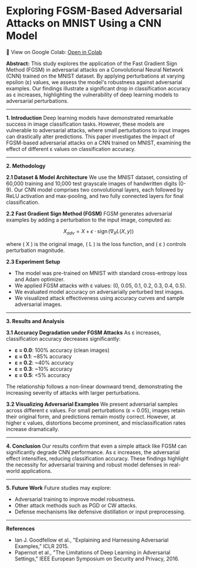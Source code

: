 # Exploring FGSM-Based Adversarial Attacks on MNIST Using a CNN Model
📌 View on Google Colab: [Open in Colab](https://colab.research.google.com/drive/1uUv4ZUmC4bHE-VUgj6Xb3_U29QvScT2l?usp=sharing)


**Abstract:**
This study explores the application of the Fast Gradient Sign Method (FGSM) in adversarial attacks on a Convolutional Neural Network (CNN) trained on the MNIST dataset. By applying perturbations at varying epsilon (ε) values, we assess the model's robustness against adversarial examples. Our findings illustrate a significant drop in classification accuracy as ε increases, highlighting the vulnerability of deep learning models to adversarial perturbations.

---

**1. Introduction**
Deep learning models have demonstrated remarkable success in image classification tasks. However, these models are vulnerable to adversarial attacks, where small perturbations to input images can drastically alter predictions. This paper investigates the impact of FGSM-based adversarial attacks on a CNN trained on MNIST, examining the effect of different ε values on classification accuracy.

---

**2. Methodology**

**2.1 Dataset & Model Architecture**
We use the MNIST dataset, consisting of 60,000 training and 10,000 test grayscale images of handwritten digits (0-9). Our CNN model comprises two convolutional layers, each followed by ReLU activation and max-pooling, and two fully connected layers for final classification.

**2.2 Fast Gradient Sign Method (FGSM)**
FGSM generates adversarial examples by adding a perturbation to the input image, computed as:
<script type="text/javascript" async
  src="https://cdnjs.cloudflare.com/ajax/libs/mathjax/2.7.7/MathJax.js?config=TeX-MML-AM_CHTML">
</script>

$$
X_{adv} = X + \epsilon \cdot \operatorname{sign}(\nabla_X L(X, y))
$$

where \( X \) is the original image, \( L \) is the loss function, and \( ε \) controls perturbation magnitude.

**2.3 Experiment Setup**
- The model was pre-trained on MNIST with standard cross-entropy loss and Adam optimizer.
- We applied FGSM attacks with ε values: \(0, 0.05, 0.1, 0.2, 0.3, 0.4, 0.5\).
- We evaluated model accuracy on adversarially perturbed test images.
- We visualized attack effectiveness using accuracy curves and sample adversarial images.

---

**3. Results and Analysis**

**3.1 Accuracy Degradation under FGSM Attacks**
As ε increases, classification accuracy decreases significantly:
- **ε = 0.0**: 100% accuracy (clean images)
- **ε = 0.1**: ~85% accuracy
- **ε = 0.2**: ~40% accuracy
- **ε = 0.3**: ~10% accuracy
- **ε = 0.5**: <5% accuracy

The relationship follows a non-linear downward trend, demonstrating the increasing severity of attacks with larger perturbations.

**3.2 Visualizing Adversarial Examples**
We present adversarial samples across different ε values. For small perturbations (ε = 0.05), images retain their original form, and predictions remain mostly correct. However, at higher ε values, distortions become prominent, and misclassification rates increase dramatically.

---

**4. Conclusion**
Our results confirm that even a simple attack like FGSM can significantly degrade CNN performance. As ε increases, the adversarial effect intensifies, reducing classification accuracy. These findings highlight the necessity for adversarial training and robust model defenses in real-world applications.

---

**5. Future Work**
Future studies may explore:
- Adversarial training to improve model robustness.
- Other attack methods such as PGD or CW attacks.
- Defense mechanisms like defensive distillation or input preprocessing.

---

**References**
- Ian J. Goodfellow et al., "Explaining and Harnessing Adversarial Examples," ICLR 2015.
- Papernot et al., "The Limitations of Deep Learning in Adversarial Settings," IEEE European Symposium on Security and Privacy, 2016.

